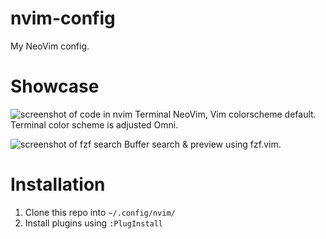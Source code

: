 # nvim-config
My NeoVim config.

# Showcase
![screenshot of code in nvim](https://user-images.githubusercontent.com/40383042/125175499-3199b880-e1ff-11eb-83b1-ff85bb2f0390.png)
Terminal NeoVim, Vim colorscheme default. Terminal color scheme is adjusted Omni.

![screenshot of fzf search](https://user-images.githubusercontent.com/40383042/125192260-7a8e5300-e279-11eb-9d99-aaeadc25c3d6.png)
Buffer search & preview using fzf.vim.

# Installation
1. Clone this repo into `~/.config/nvim/`
2. Install plugins using `:PlugInstall` 
